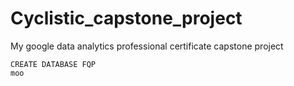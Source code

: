 # Cyclistic_capstone_project
My google data analytics professional certificate capstone project
```
CREATE DATABASE FQP
moo
```
